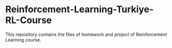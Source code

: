 # Reinforcement-Learning-Turkiye-RL-Course

This repository contains the files of homework and project of Reinforcement Learning course.
